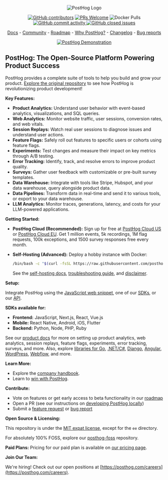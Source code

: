 <p align="center">
  <img alt="PostHog Logo" src="https://user-images.githubusercontent.com/65415371/205059737-c8a4f836-4889-4654-902e-f302b187b6a0.png">
</p>

<p align="center">
  <a href='https://posthog.com/contributors'><img alt="GitHub contributors" src="https://img.shields.io/github/contributors/posthog/posthog"/></a>
  <a href='http://makeapullrequest.com'><img alt='PRs Welcome' src='https://img.shields.io/badge/PRs-welcome-brightgreen.svg?style=shields'/></a>
  <img alt="Docker Pulls" src="https://img.shields.io/docker/pulls/posthog/posthog"/>
  <a href="https://github.com/PostHog/posthog/commits/master"><img alt="GitHub commit activity" src="https://img.shields.io/github/commit-activity/m/posthog/posthog"/> </a>
  <a href="https://github.com/PostHog/posthog/issues?q=is%3Aissue%20state%3Aclosed"><img alt="GitHub closed issues" src="https://img.shields.io/github/issues-closed/posthog/posthog"/> </a>
</p>

<p align="center">
  <a href="https://posthog.com/docs">Docs</a> - <a href="https://posthog.com/community">Community</a> - <a href="https://posthog.com/roadmap">Roadmap</a> - <a href="https://posthog.com/why">Why PostHog?</a> - <a href="https://posthog.com/changelog">Changelog</a> - <a href="https://github.com/PostHog/posthog/issues/new?assignees=&labels=bug&template=bug_report.md">Bug reports</a>
</p>

<p align="center">
  <a href="https://www.youtube.com/watch?v=2jQco8hEvTI">
    <img src="https://res.cloudinary.com/dmukukwp6/image/upload/demo_thumb_68d0d8d56d" alt="PostHog Demonstration">
  </a>
</p>

## PostHog: The Open-Source Platform Powering Product Success

PostHog provides a complete suite of tools to help you build and grow your product.  [Explore the original repository](https://github.com/PostHog/posthog-foss) to see how PostHog is revolutionizing product development!

**Key Features:**

*   **Product Analytics:** Understand user behavior with event-based analytics, visualizations, and SQL queries.
*   **Web Analytics:** Monitor website traffic, user sessions, conversion rates, and web vitals.
*   **Session Replays:** Watch real user sessions to diagnose issues and understand user actions.
*   **Feature Flags:** Safely roll out features to specific users or cohorts using feature flags.
*   **Experiments:** Test changes and measure their impact on key metrics through A/B testing.
*   **Error Tracking:** Identify, track, and resolve errors to improve product quality.
*   **Surveys:** Gather user feedback with customizable or pre-built survey templates.
*   **Data Warehouse:** Integrate with tools like Stripe, Hubspot, and your data warehouse, query alongside product data.
*   **Data Pipelines:** Transform data in real-time and send it to various tools, or export to your data warehouse.
*   **LLM Analytics:** Monitor traces, generations, latency, and costs for your LLM-powered applications.

**Getting Started:**

*   **PostHog Cloud (Recommended):** Sign up for free at [PostHog Cloud US](https://us.posthog.com/signup) or [PostHog Cloud EU](https://eu.posthog.com/signup). Get 1 million events, 5k recordings, 1M flag requests, 100k exceptions, and 1500 survey responses free every month.
*   **Self-Hosting (Advanced):** Deploy a hobby instance with Docker:

    ```bash
    /bin/bash -c "$(curl -fsSL https://raw.githubusercontent.com/posthog/posthog/HEAD/bin/deploy-hobby)"
    ```

    See the [self-hosting docs](https://posthog.com/docs/self-host), [troubleshooting guide](https://posthog.com/docs/self-host/deploy/troubleshooting), and [disclaimer](https://posthog.com/docs/self-host/open-source/disclaimer).

**Setup:**

Integrate PostHog using the [JavaScript web snippet](https://posthog.com/docs/getting-started/install?tab=snippet), one of our [SDKs](https://posthog.com/docs/getting-started/install?tab=sdks), or our [API](https://posthog.com/docs/getting-started/install?tab=api).

**SDKs available for:**

*   **Frontend:** JavaScript, Next.js, React, Vue.js
*   **Mobile:** React Native, Android, iOS, Flutter
*   **Backend:** Python, Node, PHP, Ruby

See our [product docs](https://posthog.com/docs/product-os) for more on setting up product analytics, web analytics, session replays, feature flags, experiments, error tracking, surveys, and more.  Also, explore [libraries for Go](https://posthog.com/docs/libraries/go), [.NET/C#](https://posthog.com/docs/libraries/dotnet), [Django](https://posthog.com/docs/libraries/django), [Angular](https://posthog.com/docs/libraries/angular), [WordPress](https://posthog.com/docs/libraries/wordpress), [Webflow](https://posthog.com/docs/libraries/webflow), and more.

**Learn More:**

*   Explore the [company handbook](https://posthog.com/handbook).
*   Learn to [win with PostHog](https://posthog.com/docs/new-to-posthog/getting-hogpilled).

**Contribute:**

*   Vote on features or get early access to beta functionality in our [roadmap](https://posthog.com/roadmap)
*   Open a PR (see our instructions on [developing PostHog locally](https://posthog.com/handbook/engineering/developing-locally))
*   Submit a [feature request](https://github.com/PostHog/posthog/issues/new?assignees=&labels=enhancement%2C+feature&template=feature_request.md) or [bug report](https://github.com/PostHog/posthog/issues/new?assignees=&labels=bug&template=bug_report.md)

**Open Source & Licensing:**

This repository is under the [MIT expat license](https://github.com/PostHog/posthog/blob/master/LICENSE), except for the `ee` directory.

For absolutely 100% FOSS, explore our [posthog-foss](https://github.com/PostHog/posthog-foss) repository.

**Paid Plans:**
Pricing for our paid plan is available on [our pricing page](https://posthog.com/pricing).

**Join Our Team:**

We're hiring!  Check out our open positions at [https://posthog.com/careers](https://posthog.com/careers).